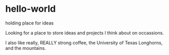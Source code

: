 # hello-world
holding place for ideas

Looking for a place to store ideas and projects I think about on occassions. 

I also like really, REALLY strong coffee, the University of Texas Longhorns, and the mountains.
